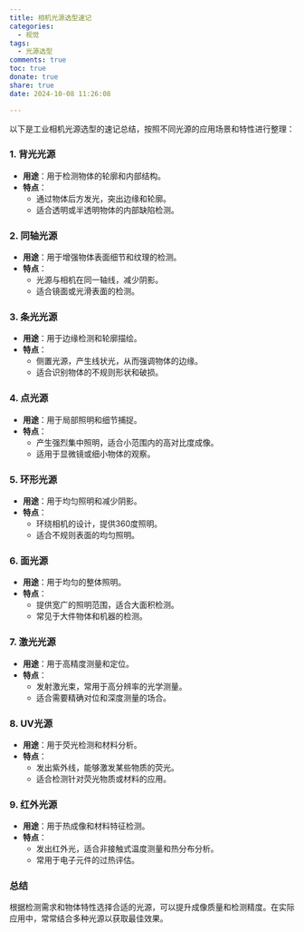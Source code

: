```yaml
---
title: 相机光源选型速记
categories:
  - 视觉
tags:
  - 光源选型
comments: true
toc: true
donate: true
share: true
date: 2024-10-08 11:26:08

---
```


以下是工业相机光源选型的速记总结，按照不同光源的应用场景和特性进行整理：

### 1. 背光光源
- **用途**：用于检测物体的轮廓和内部结构。
- **特点**：
  - 通过物体后方发光，突出边缘和轮廓。
  - 适合透明或半透明物体的内部缺陷检测。

### 2. 同轴光源
- **用途**：用于增强物体表面细节和纹理的检测。
- **特点**：
  - 光源与相机在同一轴线，减少阴影。
  - 适合镜面或光滑表面的检测。

### 3. 条光光源
- **用途**：用于边缘检测和轮廓描绘。
- **特点**：
  - 侧置光源，产生线状光，从而强调物体的边缘。
  - 适合识别物体的不规则形状和破损。

### 4. 点光源
- **用途**：用于局部照明和细节捕捉。
- **特点**：
  - 产生强烈集中照明，适合小范围内的高对比度成像。
  - 适用于显微镜或细小物体的观察。

### 5. 环形光源
- **用途**：用于均匀照明和减少阴影。
- **特点**：
  - 环绕相机的设计，提供360度照明。
  - 适合不规则表面的均匀照明。

### 6. 面光源
- **用途**：用于均匀的整体照明。
- **特点**：
  - 提供宽广的照明范围，适合大面积检测。
  - 常见于大件物体和机器的检测。

### 7. 激光光源
- **用途**：用于高精度测量和定位。
- **特点**：
  - 发射激光束，常用于高分辨率的光学测量。
  - 适合需要精确对位和深度测量的场合。

### 8. UV光源
- **用途**：用于荧光检测和材料分析。
- **特点**：
  - 发出紫外线，能够激发某些物质的荧光。
  - 适合检测针对荧光物质或材料的应用。

### 9. 红外光源
- **用途**：用于热成像和材料特征检测。
- **特点**：
  - 发出红外光，适合非接触式温度测量和热分布分析。
  - 常用于电子元件的过热评估。

### 总结
根据检测需求和物体特性选择合适的光源，可以提升成像质量和检测精度。在实际应用中，常常结合多种光源以获取最佳效果。
